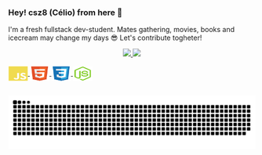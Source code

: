 ### Hey! csz8 (Célio) from here 👋

I'm a fresh fullstack dev-student. Mates gathering, movies, books and icecream may change my days 😎
Let's contribute togheter!

<div align="center">
  <a href="https://github.com/csz8">
  <img height="180em" src="https://github-readme-stats.vercel.app/api?username=csz8&show_icons=true&theme=dracula&include_all_commits=true&count_private=true"/>
  <img height="180em" src="https://github-readme-stats.vercel.app/api/top-langs/?username=csz8&layout=compact&langs_count=7&theme=dracula"/>
</div>
  
<div style="display: inline_block"><br>
  <img align="center" alt="csz8-Js" height="30" width="40" src="https://raw.githubusercontent.com/devicons/devicon/master/icons/javascript/javascript-plain.svg">
  <img align="center" alt="csz8-HTML" height="30" width="40" src="https://raw.githubusercontent.com/devicons/devicon/master/icons/html5/html5-original.svg">
  <img align="center" alt="csz8-CSS" height="30" width="40" src="https://raw.githubusercontent.com/devicons/devicon/master/icons/css3/css3-original.svg">
  <img align="center" alt="csz8-NodeJs" height="30" width="40" src="https://raw.githubusercontent.com/devicons/devicon/master/icons/nodejs/nodejs-original.svg">
</div>
  
  ##
 
<div> 

  ![Snake animation](https://github.com/csz8/csz8/blob/output/github-contribution-grid-snake.svg)
 
</div>
